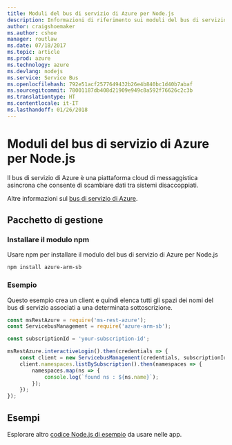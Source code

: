 ```yaml
---
title: Moduli del bus di servizio di Azure per Node.js
description: Informazioni di riferimento sui moduli del bus di servizio di Azure per Node.js
author: craigshoemaker
ms.author: cshoe
manager: routlaw
ms.date: 07/18/2017
ms.topic: article
ms.prod: azure
ms.technology: azure
ms.devlang: nodejs
ms.service: Service Bus
ms.openlocfilehash: 792e51acf2577649432b26e4b840bc1d40b7abaf
ms.sourcegitcommit: 78001187db408d21909e949c8a592f76626c2c3b
ms.translationtype: HT
ms.contentlocale: it-IT
ms.lasthandoff: 01/26/2018
---
```

# <a name="azure-service-bus-modules-for-nodejs"></a>Moduli del bus di servizio di Azure per Node.js

Il bus di servizio di Azure è una piattaforma cloud di messaggistica asincrona che consente di scambiare dati tra sistemi disaccoppiati.

Altre informazioni sul [bus di servizio di Azure](https://docs.microsoft.com/azure/service-bus-messaging/service-bus-messaging-overview).

## <a name="management-package"></a>Pacchetto di gestione

### <a name="install-the-npm-module"></a>Installare il modulo npm

Usare npm per installare il modulo del bus di servizio di Azure per Node.js

```bash
npm install azure-arm-sb
```

### <a name="example"></a>Esempio

Questo esempio crea un client e quindi elenca tutti gli spazi dei nomi del bus di servizio associati a una determinata sottoscrizione.

```javascript
const msRestAzure = require('ms-rest-azure');
const ServicebusManagement = require('azure-arm-sb');

const subscriptionId = 'your-subscription-id';

msRestAzure.interactiveLogin().then(credentials => {
    const client = new ServicebusManagement(credentials, subscriptionId);
    client.namespaces.listBySubscription().then(namespaces => {
        namespaces.map(ns => {
            console.log(`found ns : ${ns.name}`);
        });
    });
});
```

## <a name="samples"></a>Esempi

Esplorare altro [codice Node.js di esempio](https://azure.microsoft.com/resources/samples/?platform=nodejs) da usare nelle app.
